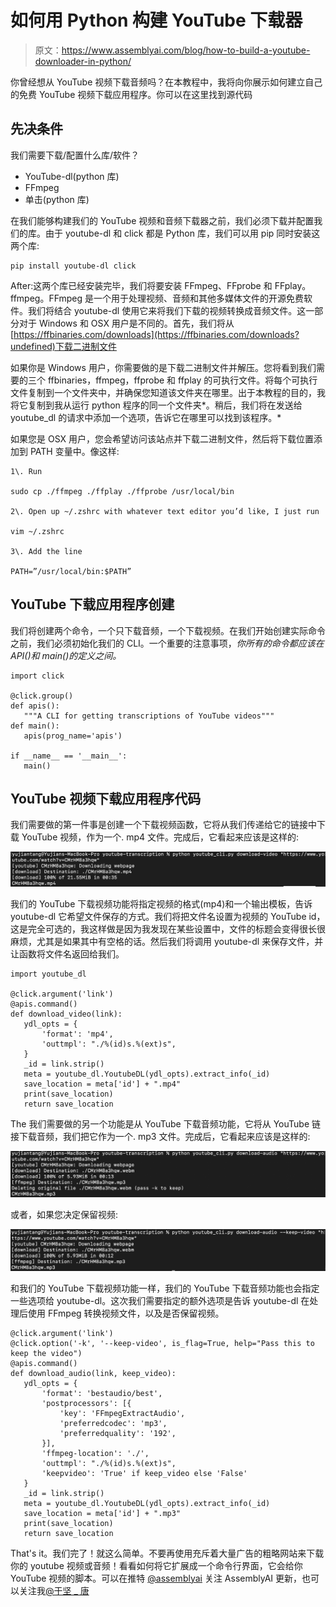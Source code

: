 # 如何用 Python 构建 YouTube 下载器

> 原文：<https://www.assemblyai.com/blog/how-to-build-a-youtube-downloader-in-python/>

你曾经想从 YouTube 视频下载音频吗？在本教程中，我将向你展示如何建立自己的免费 YouTube 视频下载应用程序。你可以在这里找到源代码

## 先决条件

我们需要下载/配置什么库/软件？

*   YouTube-dl(python 库)
*   FFmpeg
*   单击(python 库)

在我们能够构建我们的 YouTube 视频和音频下载器之前，我们必须下载并配置我们的库。由于 youtube-dl 和 click 都是 Python 库，我们可以用 pip 同时安装这两个库:

```
pip install youtube-dl click
```

‍After:这两个库已经安装完毕，我们将要安装 FFmpeg、FFprobe 和 FFplay。ffmpeg。FFmpeg 是一个用于处理视频、音频和其他多媒体文件的开源免费软件。我们将结合 youtube-dl 使用它来将我们下载的视频转换成音频文件。这一部分对于 Windows 和 OSX 用户是不同的。首先，我们将从[https://ffbinaries.com/downloads](https://ffbinaries.com/downloads?undefined)下载二进制文件

如果你是 Windows 用户，你需要做的是下载二进制文件并解压。您将看到我们需要的三个 ffbinaries，ffmpeg，ffprobe 和 ffplay 的可执行文件。将每个可执行文件复制到一个文件夹中，并确保您知道该文件夹在哪里。出于本教程的目的，我将它复制到我从运行 python 程序的同一个文件夹*。稍后，我们将在发送给 youtube_dl 的请求中添加一个选项，告诉它在哪里可以找到该程序。*

如果您是 OSX 用户，您会希望访问该站点并下载二进制文件，然后将下载位置添加到 PATH 变量中。像这样:

```
1\. Run

sudo cp ./ffmpeg ./ffplay ./ffprobe /usr/local/bin

2\. Open up ~/.zshrc with whatever text editor you’d like, I just run 

vim ~/.zshrc

3\. Add the line 

PATH=”/usr/local/bin:$PATH”
```

## YouTube 下载应用程序创建

我们将创建两个命令，一个只下载音频，一个下载视频。在我们开始创建实际命令之前，我们必须初始化我们的 CLI。一个重要的注意事项，*你所有的命令都应该在 API()和 main()的定义之间。*

```
import click

@click.group()
def apis():
   """A CLI for getting transcriptions of YouTube videos"""
def main():
   apis(prog_name='apis')

if __name__ == '__main__':
   main()
```

## YouTube 视频下载应用程序代码

我们需要做的第一件事是创建一个下载视频函数，它将从我们传递给它的链接中下载 YouTube 视频，作为一个. mp4 文件。完成后，它看起来应该是这样的:

![](img/f7e5b028ff4f94dc92ecce0466bbe043.png)

我们的 YouTube 下载视频功能将指定视频的格式(mp4)和一个输出模板，告诉 youtube-dl 它希望文件保存的方式。我们将把文件名设置为视频的 YouTube id，这是完全可选的，我这样做是因为我发现在某些设置中，文件的标题会变得很长很麻烦，尤其是如果其中有空格的话。然后我们将调用 youtube-dl 来保存文件，并让函数将文件名返回给我们。

```
import youtube_dl

@click.argument('link')
@apis.command()
def download_video(link):
   ydl_opts = {
       'format': 'mp4',
       'outtmpl': "./%(id)s.%(ext)s",
   }
   _id = link.strip()
   meta = youtube_dl.YoutubeDL(ydl_opts).extract_info(_id)
   save_location = meta['id'] + ".mp4"
   print(save_location)
   return save_location
```

‍The 我们需要做的另一个功能是从 YouTube 下载音频功能，它将从 YouTube 链接下载音频，我们把它作为一个. mp3 文件。完成后，它看起来应该是这样的:

![](img/9427930a1caef68e4b094da76ae1fc61.png)

或者，如果您决定保留视频:

![](img/1fdc976300d4089714e6e9aa7daff313.png)

和我们的 YouTube 下载视频功能一样，我们的 YouTube 下载音频功能也会指定一些选项给 youtube-dl。这次我们需要指定的额外选项是告诉 youtube-dl 在处理后使用 FFmpeg 转换视频文件，以及是否保留视频。

```
@click.argument('link')
@click.option('-k', '--keep-video', is_flag=True, help="Pass this to keep the video")
@apis.command()
def download_audio(link, keep_video):
   ydl_opts = {
       'format': 'bestaudio/best',
       'postprocessors': [{
           'key': 'FFmpegExtractAudio',
           'preferredcodec': 'mp3',
           'preferredquality': '192',
       }],
       'ffmpeg-location': './',
       'outtmpl': "./%(id)s.%(ext)s",
       'keepvideo': 'True' if keep_video else 'False'
   }
   _id = link.strip()
   meta = youtube_dl.YoutubeDL(ydl_opts).extract_info(_id)
   save_location = meta['id'] + ".mp3"
   print(save_location)
   return save_location
```

‍That's it。我们完了！就这么简单。不要再使用充斥着大量广告的粗略网站来下载你的 youtube 视频或音频！看看如何将它扩展成一个命令行界面，它会给你 YouTube 视频的脚本。可以在推特 [@assemblyai](https://twitter.com/AssemblyAI?undefined) 关注 AssemblyAI 更新，也可以关注我[@于坚 _ 唐](https://twitter.com/yujian_tang?undefined)